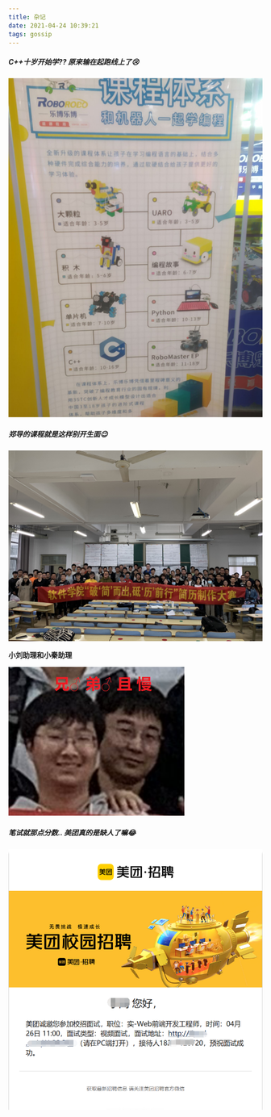 ```yaml
---
title: 杂记
date: 2021-04-24 10:39:21
tags: gossip
---
```


##### C++十岁开始学?? 原来输在起跑线上了😢

![cpp](/assets/jottings/cpp.jpg)

##### 郑导的课程就是这样别开生面😉
![resume](/assets/jottings/resume.jpg)

**小刘助理和小秦助理**

![two-assistants](/assets/jottings/two-assistants.jpg)

##### 笔试就那点分数.. 美团真的是缺人了嘛😂
![meituan](/assets/jottings/meituan.jpg)
